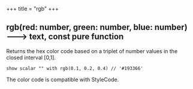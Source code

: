 +++
title = "rgb"
+++

## rgb(red: number, green: number, blue: number) 🡒 text, const pure function

Returns the hex color code based on a triplet of number values in the closed interval [0,1].

```envision
show scalar "" with rgb(0.1, 0.2, 0.4) // '#193366'
```

The color code is compatible with StyleCode.
